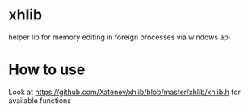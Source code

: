 # xhlib
helper lib for memory editing in foreign processes via windows api

# How to use
Look at https://github.com/Xatenev/xhlib/blob/master/xhlib/xhlib.h for available functions
